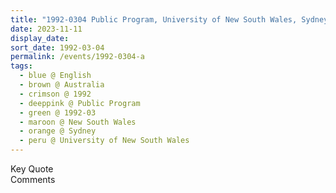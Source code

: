 ```yaml
---
title: "1992-0304 Public Program, University of New South Wales, Sydney, New South Wales, Australia"
date: 2023-11-11
display_date: 
sort_date: 1992-03-04
permalink: /events/1992-0304-a
tags:
  - blue @ English
  - brown @ Australia
  - crimson @ 1992
  - deeppink @ Public Program
  - green @ 1992-03
  - maroon @ New South Wales
  - orange @ Sydney
  - peru @ University of New South Wales
---
```


<wave-list>
  <list-title color="green" width="75">Key Quote</list-title>
  <list-item color="BlanchedAlmond"  width="200"></list-item>
  <list-item color="Lavender"></list-item>
  <list-item color="BlanchedAlmond"></list-item>
</wave-list>

<br>

<wave-list>
  <list-title color="green" width="75">Comments</list-title>
  <list-item color="BlanchedAlmond"  width="200"></list-item>
  <list-item color="Lavender"></list-item>
  <list-item color="BlanchedAlmond"></list-item>
</wave-list>